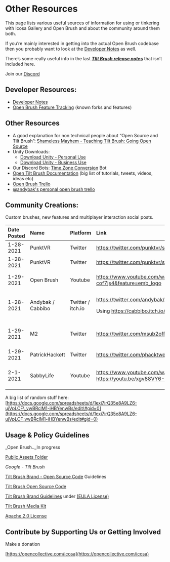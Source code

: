 # Other Resources

This page lists various useful sources of information for using or tinkering with Icosa Gallery and Open Brush and about the community around them both.

If you’re mainly interested in getting into the actual Open Brush codebase then you probably want to look at the [Developer Notes](developer-notes/) as well.

There’s some really useful info in the last [_**TIlt Brush release notes**_](user-guide/tilt-brush-release-notes.md) that isn’t included here.

Join our [Discord](https://discord.gg/NQv6QPus)

## Developer Resources:

* [Developer Notes](developer-notes/)
* [Open Brush Feature Tracking](https://docs.google.com/spreadsheets/d/1MNqrgnUdM-g5qbW_-rWgnLqqK2WJSSb51y4NTq-ooh0/edit?usp=sharing) \(known forks and features\)

## Other Resources

* A good explanation for non technical people about “Open Source and Tilt Brush”: [Shameless Mayhem - Teaching Tilt Brush: Going Open Source](https://www.youtube.com/watch?v=LNFl_G1OXIw)
* Unity Downloads:
  * [Download Unity - Personal Use](https://store.unity.com/download?ref=personal)
  * [Download Unity - Business Use](https://store.unity.com/#plans-business)
* Our Discord Bots: [Time Zone Conversion](https://top.gg/bot/471091072546766849) Bot
* [Open Tilt Brush Documentation](https://docs.google.com/spreadsheets/d/1exi7irQ35e8A9LZ6-ujVpLCF_vwBRclM1-iHBYenwBs/edit#gid=0) \(big list of tutorials, tweets, videos, ideas etc\)
* [Open Brush Trello](https://trello.com/b/jItetqYe/open-brush)
* [@andybak's personal open brush trello](https://trello.com/b/KYdM1ffh/open-brush-experimental-features)

## Community Creations:

Custom brushes, new features and multiplayer interaction social posts.

<table>
  <thead>
    <tr>
      <th style="text-align:left">Date Posted</th>
      <th style="text-align:left">Name</th>
      <th style="text-align:left">Platform</th>
      <th style="text-align:left">Link</th>
      <th style="text-align:left">Subject</th>
    </tr>
  </thead>
  <tbody>
    <tr>
      <td style="text-align:left">1-28-2021</td>
      <td style="text-align:left">PunktVR</td>
      <td style="text-align:left">Twitter</td>
      <td style="text-align:left"><a href="https://twitter.com/punktvr/status/1354842220361297920">https://twitter.com/punktvr/status/1354842220361297920</a>
      </td>
      <td style="text-align:left">Dandelion Brush</td>
    </tr>
    <tr>
      <td style="text-align:left">1-28-2021</td>
      <td style="text-align:left">PunktVR</td>
      <td style="text-align:left">Twitter</td>
      <td style="text-align:left"><a href="https://twitter.com/punktvr/status/1354900422503362561">https://twitter.com/punktvr/status/1354900422503362561</a>
      </td>
      <td style="text-align:left">Lacey Leaf Brush</td>
    </tr>
    <tr>
      <td style="text-align:left">1-29-2021</td>
      <td style="text-align:left">Open Brush</td>
      <td style="text-align:left">Youtube</td>
      <td style="text-align:left"><a href="https://www.youtube.com/watch?v=Y_9-cof7js4&amp;feature=emb_logo">https://www.youtube.com/watch?v=Y_9-cof7js4&amp;feature=emb_logo</a>
      </td>
      <td style="text-align:left">Experimental Brushes display</td>
    </tr>
    <tr>
      <td style="text-align:left">1-28-2021</td>
      <td style="text-align:left">Andybak / Cabbibo</td>
      <td style="text-align:left">Twitter / itch.io</td>
      <td style="text-align:left">
        <p><a href="https://twitter.com/andybak/status/1354865232871632896">https://twitter.com/andybak/status/1354865232871632896</a>
        </p>
        <p>Using <a href="https://cabbibo.itch.io/fantasy-crystals">https://cabbibo.itch.io/fantasy-crystals</a>
        </p>
      </td>
      <td style="text-align:left">Crystal shaders</td>
    </tr>
    <tr>
      <td style="text-align:left">1-29-2021</td>
      <td style="text-align:left">M2</td>
      <td style="text-align:left">Twitter</td>
      <td style="text-align:left"><a href="https://twitter.com/msub2official/status/1355069506230636548">https://twitter.com/msub2official/status/1355069506230636548</a>
      </td>
      <td style="text-align:left">WebXR version called - Silk Brush</td>
    </tr>
    <tr>
      <td style="text-align:left">1-29-2021</td>
      <td style="text-align:left">PatrickHackett</td>
      <td style="text-align:left">Twitter</td>
      <td style="text-align:left"><a href="https://twitter.com/phacktweets/status/1355206906441129992">https://twitter.com/phacktweets/status/1355206906441129992</a>
      </td>
      <td style="text-align:left">Youtube Brush</td>
    </tr>
    <tr>
      <td style="text-align:left">2-1-2021</td>
      <td style="text-align:left">SabbyLife</td>
      <td style="text-align:left">Youtube</td>
      <td style="text-align:left"><a href="https://www.youtube.com/watch?v=fMRLZS5cMRc">https://www.youtube.com/watch?v=fMRLZS5cMRc</a>
        <br
        /><a href="https://youtu.be/xgv88VY6-1s">https://youtu.be/xgv88VY6-1s</a>
      </td>
      <td style="text-align:left">Hearts, Jelly Brush, &amp; Seed Brushes</td>
    </tr>
  </tbody>
</table>

A big list of random stuff here: [https://docs.google.com/spreadsheets/d/1exi7irQ35e8A9LZ6-ujVpLCF\_vwBRclM1-iHBYenwBs/edit\#gid=0](https://docs.google.com/spreadsheets/d/1exi7irQ35e8A9LZ6-ujVpLCF_vwBRclM1-iHBYenwBs/edit#gid=0)

## Usage & Policy Guidelines

_Open Brush.._In progress

[Public Assets Folder](https://drive.google.com/drive/folders/1txOhQpdyrLLI0KVch0b-fFVnQgSZlw6e)

_Google - Tilt Brush_

[Tilt Brush Brand - Open Source Code](https://github.com/googlevr/tilt-brush/blob/master/BRAND_GUIDELINES.md) Guidelines

[Tilt Brush Open Source Code](https://github.com/googlevr/tilt-brush)

[Tilt Brush Brand Guidelines](https://support.google.com/tiltbrush/answer/7203483?hl=en&ref_topic=7074683) under [\(EULA License\)](https://store.steampowered.com/eula/327140_eula_0)

[Tilt Brush Media Kit](https://drive.google.com/drive/folders/0B-FOlsWp-DWJV2JrVnJOSlpIQlk)

[Apache 2.0 License](https://github.com/icosa-gallery/open-brush/blob/master/LICENSE)

## Contribute by Supporting Us or Getting Involved

Make a donation

[https://opencollective.com/icosa](https://opencollective.com/icosa)





